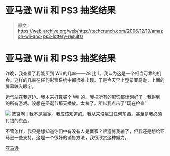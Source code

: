 # 亚马逊 Wii 和 PS3 抽奖结果 

> 原文：<https://web.archive.org/web/http://techcrunch.com/2006/12/19/amazon-wii-and-ps3-lottery-results/>

# 亚马逊 Wii 和 PS3 抽奖结果

昨晚，我查看了我能买到 Wii 的几率——28 比 1。我认为这是一个相当可靠的机会。这样的几率在任何彩票系统中都很难出现。于是今天早上登录亚马逊，上面的屏幕映入眼帘。

运气站在我这边。我本来打算买个 Wii 的。我把所有的配饰都计划好了；我得到的所有游戏。设想在圣诞节那天播放。太棒了。所以我点击了“现在检查”

![](img/3e0df48da312a2b51ffe527ff0d6ea84.png)
悲哀啊！我不是赢家。我应该知道的。我从来没赢过任何东西。甚至是我必须付钱的东西。

不管怎样，我只是想知道你们中有没有人是赢家？很遗憾我输了，但我还是想给亚马逊一些支持。这是一个很好的销售方法，我很欣赏这种努力。

[亚马逊](https://web.archive.org/web/20221006054407/http://www.amazon.com/)